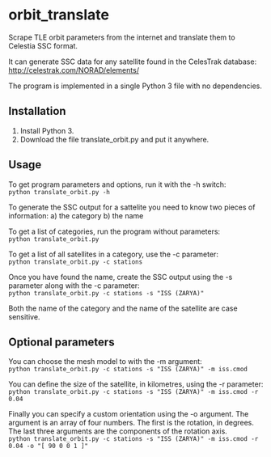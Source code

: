 # orbit_translate
Scrape TLE orbit parameters from the internet and translate them to Celestia SSC format.

It can generate SSC data for any satellite found in the CelesTrak database:
http://celestrak.com/NORAD/elements/

The program is implemented in a single Python 3 file with no dependencies.

## Installation
1. Install Python 3. 
2. Download the file translate_orbit.py and put it anywhere.

## Usage
To get program parameters and options, run it with the -h switch:  
`python translate_orbit.py -h`

To generate the SSC output for a sattelite you need to know two pieces of information:
a) the category
b) the name

To get a list of categories, run the program without parameters:  
`python translate_orbit.py`

To get a list of all satellites in a category, use the -c parameter:  
`python translate_orbit.py -c stations`

Once you have found the name, create the SSC output using the -s parameter along with the -c parameter:  
`python translate_orbit.py -c stations -s "ISS (ZARYA)"`

Both the name of the category and the name of the satellite are case sensitive.

## Optional parameters
You can choose the mesh model to with the -m argument:   
`python translate_orbit.py -c stations -s "ISS (ZARYA)" -m iss.cmod `

You can define the size of the satellite, in kilometres, using the -r parameter:  
`python translate_orbit.py -c stations -s "ISS (ZARYA)" -m iss.cmod -r 0.04`

Finally you can specify a custom orientation using the -o argument. 
The argument is an array of four numbers. The first is the rotation, in degrees. 
The last three arguments are the components of the rotation axis.  
`python translate_orbit.py -c stations -s "ISS (ZARYA)" -m iss.cmod -r 0.04 -o "[ 90 0 0 1 ]"`
